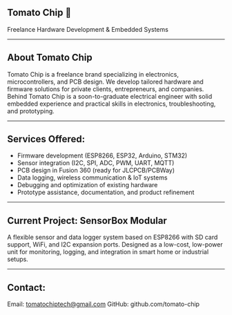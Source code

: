 <!--
**Tomato-chip/Tomato-Chip** is a ✨ _special_ ✨ repository because its `README.md` (this file) appears on your GitHub profile.

Here are some ideas to get you started:

- 🔭 I’m currently working on ...
- 🌱 I’m currently learning ...
- 👯 I’m looking to collaborate on ...
- 🤔 I’m looking for help with ...
- 💬 Ask me about ...
- 📫 How to reach me: ...
- 😄 Pronouns: ...
- ⚡ Fun fact: ...
-->


## Tomato Chip 🍅
Freelance Hardware Development & Embedded Systems

---

## About Tomato Chip
Tomato Chip is a freelance brand specializing in electronics, microcontrollers, and PCB design. We develop tailored hardware and firmware solutions for private clients, entrepreneurs, and companies. Behind Tomato Chip is a soon-to-graduate electrical engineer with solid embedded experience and practical skills in electronics, troubleshooting, and prototyping.

---

## Services Offered:

* Firmware development (ESP8266, ESP32, Arduino, STM32)
* Sensor integration (I2C, SPI, ADC, PWM, UART, MQTT)
* PCB design in Fusion 360 (ready for JLCPCB/PCBWay)
* Data logging, wireless communication & IoT systems
* Debugging and optimization of existing hardware
* Prototype assistance, documentation, and product refinement

---

## Current Project: SensorBox Modular
A flexible sensor and data logger system based on ESP8266 with SD card support, WiFi, and I2C expansion ports. Designed as a low-cost, low-power unit for monitoring, logging, and integration in smart home or industrial setups.

---

## Contact:
Email: tomatochiptech@gmail.com
GitHub: github.com/tomato-chip

